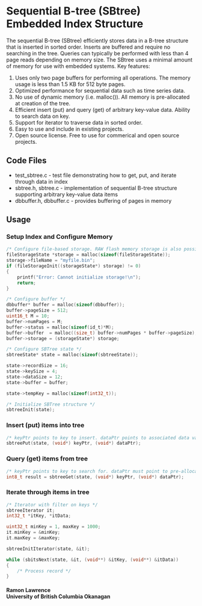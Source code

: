 # Sequential B-tree (SBtree) Embedded Index Structure

The sequential B-tree (SBtree) efficiently stores data in a B-tree structure that is inserted in sorted order. Inserts are buffered and require no searching in the tree. Queries can typically be performed with less than 4 page reads depending on memory size. The SBtree uses a minimal amount of memory for use with embedded systems. Key features:

1. Uses only two page buffers for performing all operations. The memory usage is less than 1.5 KB for 512 byte pages.
2. Optimized performance for sequential data such as time series data.
3. No use of dynamic memory (i.e. malloc()). All memory is pre-allocated at creation of the tree.
4. Efficient insert (put) and query (get) of arbitrary key-value data. Ability to search data on key.
5. Support for iterator to traverse data in sorted order.
6. Easy to use and include in existing projects. 
7. Open source license. Free to use for commerical and open source projects.

## Code Files

* test_sbtree.c - test file demonstrating how to get, put, and iterate through data in index
* sbtree.h, sbtree.c - implementation of sequential B-tree structure supporting arbitrary key-value data items
* dbbuffer.h, dbbuffer.c - provides buffering of pages in memory


## Usage

### Setup Index and Configure Memory

```c
/* Configure file-based storage. RAW flash memory storage is also possible. */
fileStorageState *storage = malloc(sizeof(fileStorageState));
storage->fileName = "myfile.bin";
if (fileStorageInit((storageState*) storage) != 0)
{
    printf("Error: Cannot initialize storage!\n");
    return;
}

/* Configure buffer */
dbbuffer* buffer = malloc(sizeof(dbbuffer));
buffer->pageSize = 512;
uint16_t M = 10;
buffer->numPages = M;
buffer->status = malloc(sizeof(id_t)*M);
buffer->buffer  = malloc((size_t) buffer->numPages * buffer->pageSize);   
buffer->storage = (storageState*) storage; 

/* Configure SBTree state */
sbtreeState* state = malloc(sizeof(sbtreeState));

state->recordSize = 16;
state->keySize = 4;
state->dataSize = 12;           
state->buffer = buffer;

state->tempKey = malloc(sizeof(int32_t)); 

/* Initialize SBTree structure */
sbtreeInit(state);
```

### Insert (put) items into tree

```c
/* keyPtr points to key to insert. dataPtr points to associated data value. */
sbtreePut(state, (void*) keyPtr, (void*) dataPtr);
```

### Query (get) items from tree

```c
/* keyPtr points to key to search for. dataPtr must point to pre-allocated space to copy data into. */
int8_t result = sbtreeGet(state, (void*) keyPtr, (void*) dataPtr);
```

### Iterate through items in tree

```c
/* Iterator with filter on keys */
sbtreeIterator it;
int32_t *itKey, *itData;

uint32_t minKey = 1, maxKey = 1000;     
it.minKey = &minKey; 
it.maxKey = &maxKey; 

sbtreeInitIterator(state, &it);

while (sbitsNext(state, &it, (void**) &itKey, (void**) &itData))
{                      
	/* Process record */	
}
```
#### Ramon Lawrence<br>University of British Columbia Okanagan



